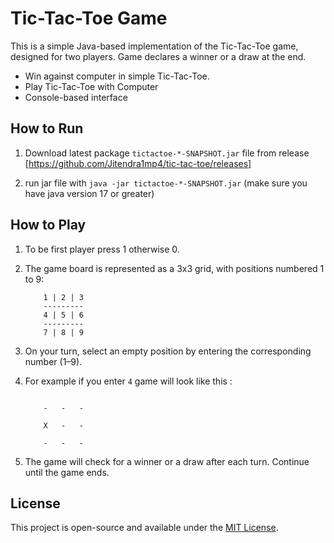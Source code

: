# Tic-Tac-Toe Game

This is a simple Java-based implementation of the Tic-Tac-Toe game, designed for two players. Game declares a winner or a draw at the end.
- Win against computer in simple Tic-Tac-Toe.
- Play Tic-Tac-Toe with Computer
- Console-based interface

## How to Run
1. Download latest package `tictactoe-*-SNAPSHOT.jar` file from release [https://github.com/Jitendra1mp4/tic-tac-toe/releases]


2. run jar file with `java -jar tictactoe-*-SNAPSHOT.jar` (make sure you have java version 17 or greater)

## How to Play

1. To be first player press 1 otherwise 0.
2. The game board is represented as a 3x3 grid, with positions numbered 1 to 9:

    ```
        1 | 2 | 3
        ---------
        4 | 5 | 6
        ---------
        7 | 8 | 9
    ```

3. On your turn, select an empty position by entering the corresponding number (1–9).

4. For example if you enter `4` game will look like this :

    ```

        -   -   - 

        X   -   - 

        -   -   - 

    ```

5. The game will check for a winner or a draw after each turn. Continue until the game ends.

## License
This project is open-source and available under the [MIT License](LICENSE).
